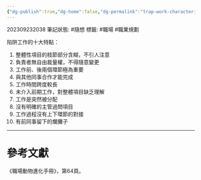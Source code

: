 ```yaml
---
{"dg-publish":true,"dg-home":false,"dg-permalink":"trap-work-characteristics","permalink":"/trap-work-characteristics/","dgPassFrontmatter":true}
---
```


202309232038
筆記狀態: #隨想
標籤: #職場 #職業規劃 

陷阱工作的十大特點：
1. 整體性項目的枝節部分含糊，不引人注意
2. 負責者無自由裁量權，不得隨意變更
3. 工作前、後兩個環節極為重要
4. 與其他同事合作才能完成
5. 工作時間跨度較長
6. 未介入前期工作，對整體項目缺乏理解
7. 工作是突然被分配
8. 沒有明確的主管過問項目
9. 工作過程沒有上下環節的對接
10. 有前同事留下的爛攤子

---
# 參考文獻

《職場動物進化手冊》，第64頁。

